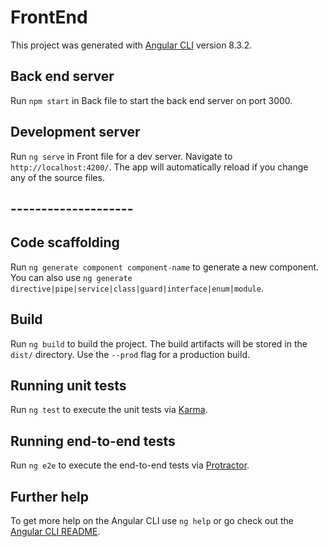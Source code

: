 # FrontEnd

This project was generated with [Angular CLI](https://github.com/angular/angular-cli) version 8.3.2.

## Back end server
Run `npm start` in Back file to start the back end server on port 3000.

## Development server

Run `ng serve` in Front file for a dev server. Navigate to `http://localhost:4200/`. The app will automatically reload if you change any of the source files.

## --------------------

## Code scaffolding

Run `ng generate component component-name` to generate a new component. You can also use `ng generate directive|pipe|service|class|guard|interface|enum|module`.

## Build

Run `ng build` to build the project. The build artifacts will be stored in the `dist/` directory. Use the `--prod` flag for a production build.

## Running unit tests

Run `ng test` to execute the unit tests via [Karma](https://karma-runner.github.io).

## Running end-to-end tests

Run `ng e2e` to execute the end-to-end tests via [Protractor](http://www.protractortest.org/).

## Further help

To get more help on the Angular CLI use `ng help` or go check out the [Angular CLI README](https://github.com/angular/angular-cli/blob/master/README.md).
